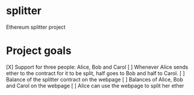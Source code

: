 # splitter
Ethereum splitter project

# Project goals
[X] Support for three people: Alice, Bob and Carol
[ ] Whenever Alice sends ether to the contract for it to be split, half goes to Bob and half to Carol.
[ ] Balance of the splitter contract on the webpage
[ ] Balances of Alice, Bob and Carol on the webpage
[ ] Alice can use the webpage to split her ether
